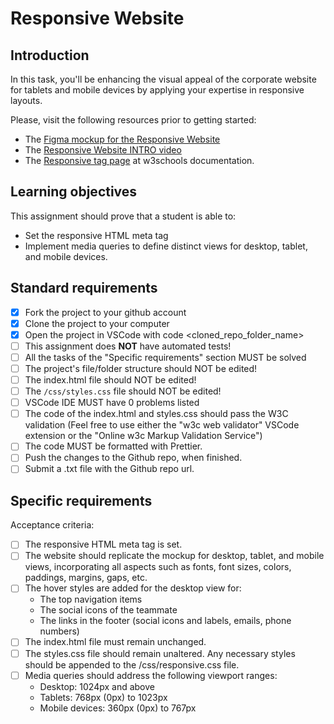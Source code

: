 # Responsive Website

## Introduction

In this task, you'll be enhancing the visual appeal of the corporate website for tablets and mobile devices by applying your expertise in responsive layouts.

Please, visit the following resources prior to getting started:

- The [Figma mockup for the Responsive Website](https://www.figma.com/design/onIbYtgBAXK2ithgviZdF0/Responsive-Website?node-id=0-1&m=dev&t=ldEFp2YUPoQOgefG-1)
- The [Responsive Website INTRO video](https://www.loom.com/share/c4906ee2d0744a06ac667e3ff4a14279?sid=810fcad2-fb13-46d6-a399-d3ee15a088e2)
- The [Responsive tag page](https://www.w3schools.com/html/html_responsive.asp) at w3schools documentation.

## Learning objectives

This assignment should prove that a student is able to:

- Set the responsive HTML meta tag
- Implement media queries to define distinct views for desktop, tablet, and mobile devices.

## Standard requirements

- [x] Fork the project to your github account
- [x] Clone the project to your computer
- [x] Open the project in VSCode with code <cloned_repo_folder_name>
- [ ] This assignment does **NOT** have automated tests!
- [ ] All the tasks of the "Specific requirements" section MUST be solved
- [ ] The project's file/folder structure should NOT be edited!
- [ ] The index.html file should NOT be edited!
- [ ] The `/css/styles.css` file should NOT be edited!
- [ ] VSCode IDE MUST have 0 problems listed
- [ ] The code of the index.html and styles.css should pass the W3C validation (Feel free to use either the "w3c web validator" VSCode extension or the "Online w3c Markup Validation Service")
- [ ] The code MUST be formatted with Prettier.
- [ ] Push the changes to the Github repo, when finished.
- [ ] Submit a .txt file with the Github repo url.

## Specific requirements

Acceptance criteria:

- [ ] The responsive HTML meta tag is set.
- [ ] The website should replicate the mockup for desktop, tablet, and mobile views, incorporating all aspects such as fonts, font sizes, colors, paddings, margins, gaps, etc.
- [ ] The hover styles are added for the desktop view for:
  - The top navigation items
  - The social icons of the teammate
  - The links in the footer (social icons and labels, emails, phone numbers)
- [ ] The index.html file must remain unchanged.
- [ ] The styles.css file should remain unaltered. Any necessary styles should be appended to the /css/responsive.css file.
- [ ] Media queries should address the following viewport ranges:
  - Desktop: 1024px and above
  - Tablets: 768px (0px) to 1023px
  - Mobile devices: 360px (0px) to 767px
